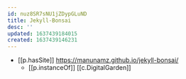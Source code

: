 ```yaml
---
id: nuz8SR7sNU1jZDypGLuND
title: Jekyll-Bonsai
desc: ''
updated: 1637439184015
created: 1637439146231
---
```



- [[p.hasSite]] https://manunamz.github.io/jekyll-bonsai/
  - [[p.instanceOf]] [[c.DigitalGarden]]
